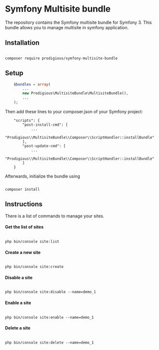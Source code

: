 Symfony Multisite bundle
======================

The repository contains the Symfony multisite bundle for Symfony 3. 
This bundle allows you to manage multisite in symfony application.

## Installation

```

composer require prodigious/symfony-multisite-bundle

```

## Setup

```php
    $bundles = array(
        ...
        new Prodigious\MultisiteBundle\MultisiteBundle(),
        ...
    );
```

Then add these lines to your composer.json of your Symfony project:

```
    "scripts": {
        "post-install-cmd": [
            ...
            "Prodigious\\MultisiteBundle\\Composer\\ScriptHandler::installBundle"
        ],
        "post-update-cmd": [
            ...
            "Prodigious\\MultisiteBundle\\Composer\\ScriptHandler::installBundle"
        ]
    }
```

Afterwards, initialize the bundle using

```

composer install

```

## Instructions

There is a list of commands to manage your sites.

#### Get the list of sites

```

php bin/console site:list

```

#### Create a new site

```

php bin/console site:create

```

#### Disable a site

```

php bin/console site:disable --name=demo_1

```
#### Enable a site

```

php bin/console site:enable --name=demo_1

```

#### Delete a site

```

php bin/console site:delete --name=demo_1

```

